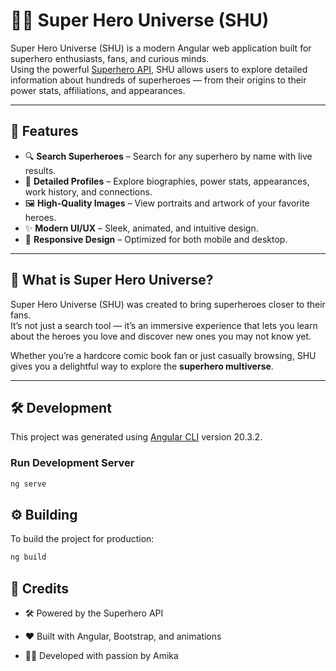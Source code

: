 # 🦸‍♂️ Super Hero Universe (SHU)

Super Hero Universe (SHU) is a modern Angular web application built for superhero enthusiasts, fans, and curious minds.  
Using the powerful [Superhero API](https://superheroapi.com/), SHU allows users to explore detailed information about hundreds of superheroes — from their origins to their power stats, affiliations, and appearances.

---

## 🚀 Features

- 🔍 **Search Superheroes** – Search for any superhero by name with live results.  
- 📜 **Detailed Profiles** – Explore biographies, power stats, appearances, work history, and connections.  
- 🖼️ **High-Quality Images** – View portraits and artwork of your favorite heroes.  
- ✨ **Modern UI/UX** – Sleek, animated, and intuitive design.  
- 📱 **Responsive Design** – Optimized for both mobile and desktop.  

---

## 📖 What is Super Hero Universe?

Super Hero Universe (SHU) was created to bring superheroes closer to their fans.  
It’s not just a search tool — it’s an immersive experience that lets you learn about the heroes you love and discover new ones you may not know yet.

Whether you’re a hardcore comic book fan or just casually browsing, SHU gives you a delightful way to explore the **superhero multiverse**.

---

## 🛠️ Development

This project was generated using [Angular CLI](https://github.com/angular/angular-cli) version 20.3.2.

### Run Development Server

```bash
ng serve
```

## ⚙️ Building

To build the project for production:

```bash
ng build
```

## 🙌 Credits

- 🛠️ Powered by the Superhero API

- ❤️ Built with Angular, Bootstrap, and animations

- 👨‍💻 Developed with passion by Amika
